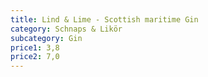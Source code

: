 ```yaml
---
title: Lind & Lime - Scottish maritime Gin
category: Schnaps & Likör
subcategory: Gin
price1: 3,8
price2: 7,0
---
```

